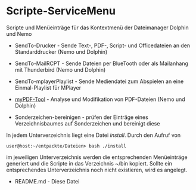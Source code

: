 # Scripte-ServiceMenu
Scripte und Menüeinträge für das Kontextmenü der Dateimanager Dolphin und Nemo

- SendTo-Drucker - Sende Text-, PDF-, Script- und Officedateien an den Standarddrucker (Nemo und Dolphin)

- SendTo-MailRCPT - Sende Dateien per BlueTooth oder als Mailanhang mit Thunderbird (Nemo und Dolphin)

- SendTo-mplayerPlaylist - Sende Mediendatei zum Abspielen an eine Einmal-Playlist für MPlayer

- [myPDF-Tool](https://github.com/Robert-Johnen/myPDF-Tool) -  Analyse und Modifikation von PDF-Dateien (Nemo und Dolphin)

- Sonderzeichen-bereinigen - prüfen der Einträge eines Verzeichnisbaumes auf Sonderzeichen und bereinigt diese

In jedem Unterverzeichnis liegt eine Datei _install_. Durch den Aufruf von
``` 
user@host:~/entpackte/Dateien> bash ./install
```
im jeweiligen Unterverzeichnis werden die entsprechenden Menüeinträge generiert und die Scripte in das
Verzeichnis ~/bin kopiert. Sollte ein entsprechendes Unterverzeichnis noch nicht existieren, wird es angelegt.

* README.md - Diese Datei